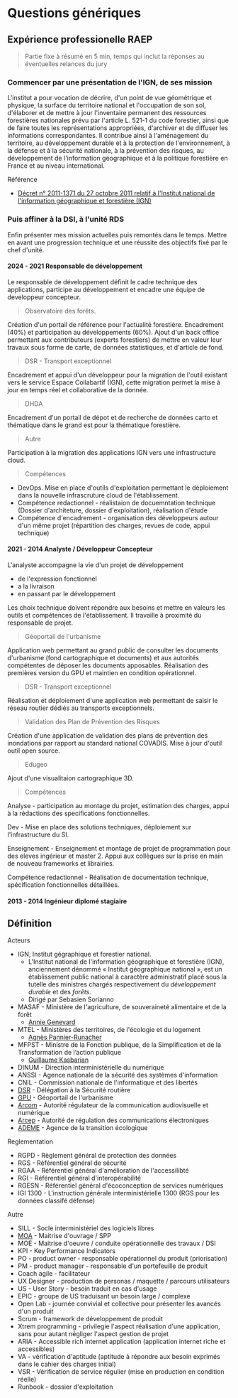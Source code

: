 # Questions génériques

## Expérience professionelle RAEP

> Partie fixe à résumé en 5 min, temps qui inclut la réponses au éventuelles relances du jury

### Commencer par une présentation de l'IGN, de ses mission

L'institut a pour vocation de décrire, d'un point de vue géométrique et physique, la surface du territoire national et l'occupation de son sol, d'élaborer et de mettre à jour l'inventaire permanent des ressources forestières nationales prévu par l'article L. 521-1 du code forestier, ainsi que de faire toutes les représentations appropriées, d'archiver et de diffuser les informations correspondantes. Il contribue ainsi à l'aménagement du territoire, au développement durable et à la protection de l'environnement, à la défense et à la sécurité nationale, à la prévention des risques, au développement de l'information géographique et à la politique forestière en France et au niveau international.

Référence

- [Décret n° 2011-1371 du 27 octobre 2011 relatif à l'Institut national de l'information géographique et forestière (IGN)](https://www.legifrance.gouv.fr/jorf/id/JORFTEXT000024720351)

### Puis affiner à la DSI, à l'unité RDS

Enfin présenter mes mission actuelles puis remontés dans le temps. Mettre en avant une progression technique et une réussite des objectifs fixé par le chef d'unité.

#### 2024 - 2021 Responsable de développement

Le responsable de développement définit le cadre technique des applications, participe au développement et encadre une équipe de developpeur concepteur.

> Observatoire des forêts.

Création d'un portail de référence pour l'actualité forestière. Encadrement (40%) et participation au développements (60%). Ajout d'un back office permettant aux contributeurs (experts forestiers) de mettre en valeur leur travaux sous forme de carte, de données statistiques, et d'article de fond.

> DSR - Transport exceptionnel

Encadrement et appui d'un développeur pour la migration de l'outil existant vers le service Espace Collabartif (IGN), cette migration permet la mise à  jour en temps réel et collaborative de la donnée.

> DHDA

Encadrement d'un portail de dépot et de recherche de données carto et thématique dans le grand est pour la thématique forestière.

> Autre

Participation à la migration des applications IGN vers une infrastructure cloud.

> Compétences

- DevOps. Mise en place d'outils d'exploitation permettant le déploiement dans la nouvelle infrascruture cloud de l'établissement.
- Compétence redactionnel - réalistaion de docuemntation technique (Dossier d'architeture, dossier d'exploitation), réalisation d'étude
- Compétence d'encadrement - organisation des développeurs autour d'un même projet (répartition des charges, revues de code, appui technique)

#### 2021 - 2014 Analyste / Développeur Concepteur

L'analyste accompagne la vie d'un projet de développement

- de l'expression fonctionnel
- a la livraison
- en passant par le développement

Les choix technique doivent répondre aux besoins et mettre en valeurs les outils et compétences de l'établissement. Il travaille à proximité du responsable de projet.

> Géoportail de l'urbanisme

Application web permettant au grand public de consulter les documents d'urbanisme (fond cartographique et documents) et aux autorités compétentes de déposer les documents apposables.
Réalisation des premières version du GPU et maintien en condition opérationnel.

> DSR - Transport exceptionnel

Réalisation et déploiement d'une application web permettant de saisir le réseau routier dédiés au transports exceptionnels.

> Validation des Plan de Prévention des Risques

Création d'une application de validation des plans de prévention des inondations par rapport au standard national COVADIS. Mise à jour d'outil outil open source.

> Edugeo

Ajout d'une visualitaion cartographique 3D.

> Compétences

Analyse - participation au montage du projet, estimation des charges, appui à la rédactions des specifications fonctionnelles.

Dev - Mise en place des solutions techniques, déploiement sur l'infrastructure du SI.

Enseignement - Enseignement et montage de projet de programmation pour des eleves ingérieur et master 2. Appui aux collègues sur la prise en main de nouveau frameworks et librairies.

Compétence redactionnel - Réalisation de documentation technique, spécification fonctionnelles détaillées.

#### 2013 - 2014 Ingénieur diplomé stagiaire

## Définition

Acteurs

- IGN, Institut gégraphique et forestier national.
  - L'Institut national de l'information géographique et forestière (IGN), anciennement dénommé « Institut géographique national », est un établissement public national à caractère administratif placé sous la tutelle des ministres chargés respectivement du *développement durable* et des *forêts*.
  - Dirigé par Sebasien Sorianno
- MASAF - Ministère de l'agriculture, de souveraineté alimentaire et de la forêt
  - [Annie Genevard](https://agriculture.gouv.fr/annie-genevard-ministre-de-lagriculture-de-la-souverainete-alimentaire-et-de-la-foret)
- MTEL - Ministères des territoires, de l'écologie et du logement
  - [Agnès Pannier-Runacher](https://www.ecologie.gouv.fr/agnes-pannier-runacher)
- MFPST - Ministre de la Fonction publique, de la Simplification et de la Transformation de l’action publique
  - [Guillaume Kasbarian](https://www.transformation.gouv.fr/ministre/biographie)
- DINUM - Direction interministérielle du numérique
- ANSSI - Agence nationale de la sécurité des systèmes d'information
- CNIL - Commission nationale de l'informatique et des libertés
- [DSR](https://www.securite-routiere.gouv.fr/mieux-nous-connaitre/qui-sommes-nous/la-delegation-la-securite-routiere) - Délégation à la Sécurité routière
- [GPU](https://www.geoportail-urbanisme.gouv.fr/) - Géoportail de l'urbanisme
- [Arcom](https://www.arcom.fr/) - Autorité régulateur de la communication audiovisuelle et numérique
- [Arcep](https://www.arcep.fr/) - Autorité de régulation des communications électroniques
- [ADEME](https://www.ademe.fr/) - Agence de la transition écologique

Reglementation

- RGPD - Règlement général de protection des données
- RGS - Référentiel général de sécurité
- RGAA - Référentiel général d'amélioration de l'accessilibté
- RGI - Référentiel général d'interopérabilité
- RGESN - Référentiel général d'écoconception de services numériques
- IGI 1300 - L'instruction générale interministérielle 1300 (RGS pour les données classifé défense)

Autre

- SILL - Socle interministériel des logiciels libres
- [MOA](https://fr.wikipedia.org/wiki/Ma%C3%AEtrise_d%27ouvrage) - Maitrise d'ouvrage / SPP
- MOE - Maitrise d'oeuvre / conduite opérationnelle des travaux / DSI
- KPI - Key Performance Indicators
- PO - product owner - responsable opérationnel du produit (priorisation)
- PM - product manager - responsable d'un portefeuille de produit
- Coach agile - facilitateur
- UX Designer - production de personas / maquette / parcours utilisateurs
- US - User Story - besoin traduit en cas d'usage
- EPIC - groupe de US traduisant un besoin large / complexe
- Open Lab - journée convivial et collective pour présenter les avancés d'un produit
- Scrum - framework de développement de produit
- Xtrem programming - privilegie l'aspect réalisation d'une application, sans pour autant négliger l'aspect gestion de projet
- ARIA - Accessible rich internet application (application internet riche et accessibles)
- VA - vérification d'aptitude (aptitude à répondre aux besoin exprimés dans le cahier des charges initial)
- VSR - Vérification de service régulier (mise en production en condition réelle)
- Runbook - dossier d'exploitation
